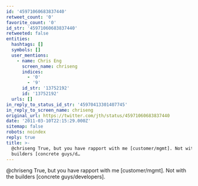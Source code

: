```yaml
---
id: '45971060683837440'
retweet_count: '0'
favorite_count: '0'
id_str: '45971060683837440'
retweeted: false
entities:
  hashtags: []
  symbols: []
  user_mentions:
    - name: Chris Eng
      screen_name: chriseng
      indices:
        - '0'
        - '9'
      id_str: '13752192'
      id: '13752192'
  urls: []
in_reply_to_status_id_str: '45970413301407745'
in_reply_to_screen_name: chriseng
original_url: https://twitter.com/jth/status/45971060683837440
date: '2011-03-10T22:15:29.000Z'
sitemap: false
robots: noindex
reply: true
title: >-
  @chriseng True, but you have rapport with me [customer/mgmt]. Not with the
  builders [concrete guys/d…
---
```


@chriseng True, but you have rapport with me [customer/mgmt]. Not with the builders [concrete guys/developers].